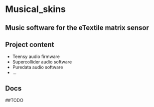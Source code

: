 # Musical_skins
## Music software for the eTextile matrix sensor

## Project content
- Teensy audio firmware
- Supercollider audio software
- Puredata audio software
- ...

## Docs

##TODO

